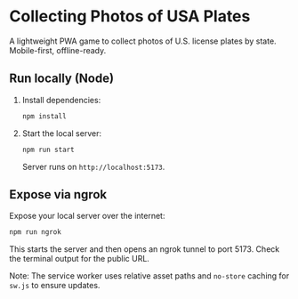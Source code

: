 # Collecting Photos of USA Plates

A lightweight PWA game to collect photos of U.S. license plates by state. Mobile-first, offline-ready.

## Run locally (Node)

1. Install dependencies:

   ```bash
   npm install
   ```

2. Start the local server:

   ```bash
   npm run start
   ```

   Server runs on `http://localhost:5173`.

## Expose via ngrok

Expose your local server over the internet:

```bash
npm run ngrok
```

This starts the server and then opens an ngrok tunnel to port 5173. Check the terminal output for the public URL.

Note: The service worker uses relative asset paths and `no-store` caching for `sw.js` to ensure updates.
